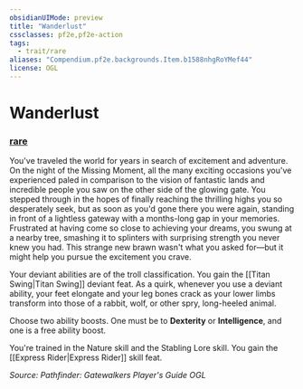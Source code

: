 ```yaml
---
obsidianUIMode: preview
title: "Wanderlust"
cssclasses: pf2e,pf2e-action
tags:
  - trait/rare
aliases: "Compendium.pf2e.backgrounds.Item.b1588nhgRoYMef44"
license: OGL
---
```

# Wanderlust

### [rare](rare "Rare Rarity Trait")






You've traveled the world for years in search of excitement and adventure. On the night of the Missing Moment, all the many exciting occasions you've experienced paled in comparison to the vision of fantastic lands and incredible people you saw on the other side of the glowing gate. You stepped through in the hopes of finally reaching the thrilling highs you so desperately seek, but as soon as you'd gone there you were again, standing in front of a lightless gateway with a months-long gap in your memories. Frustrated at having come so close to achieving your dreams, you swung at a nearby tree, smashing it to splinters with surprising strength you never knew you had. This strange new brawn wasn't what you asked for—but it might help you pursue the excitement you crave.

Your deviant abilities are of the troll classification. You gain the [[Titan Swing|Titan Swing]] deviant feat. As a quirk, whenever you use a deviant ability, your feet elongate and your leg bones crack as your lower limbs transform into those of a rabbit, wolf, or other spry, long-heeled animal.

Choose two ability boosts. One must be to **Dexterity** or **Intelligence**, and one is a free ability boost.

You're trained in the Nature skill and the Stabling Lore skill. You gain the [[Express Rider|Express Rider]] skill feat.

*Source: Pathfinder: Gatewalkers Player's Guide*
*OGL*